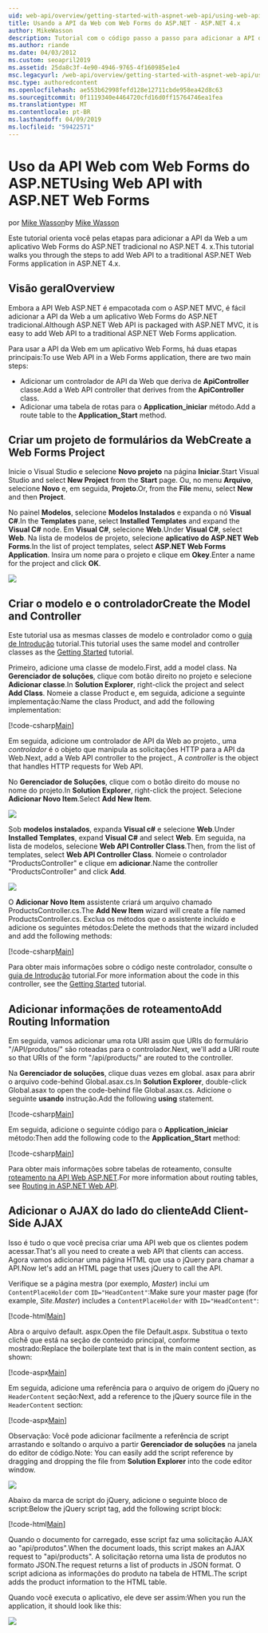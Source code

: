 ```yaml
---
uid: web-api/overview/getting-started-with-aspnet-web-api/using-web-api-with-aspnet-web-forms
title: Usando a API da Web com Web Forms do ASP.NET - ASP.NET 4.x
author: MikeWasson
description: Tutorial com o código passo a passo para adicionar a API da Web a um aplicativo de formulários do ASP.NET para ASP.NET 4. x
ms.author: riande
ms.date: 04/03/2012
ms.custom: seoapril2019
ms.assetid: 25da8c3f-4e90-4946-9765-4f160985e1e4
msc.legacyurl: /web-api/overview/getting-started-with-aspnet-web-api/using-web-api-with-aspnet-web-forms
msc.type: authoredcontent
ms.openlocfilehash: ae553b62998fefd128e12711cbde958ea42d8c63
ms.sourcegitcommit: 0f1119340e4464720cfd16d0ff15764746ea1fea
ms.translationtype: MT
ms.contentlocale: pt-BR
ms.lasthandoff: 04/09/2019
ms.locfileid: "59422571"
---
```

# <a name="using-web-api-with-aspnet-web-forms"></a><span data-ttu-id="611d1-103">Uso da API Web com Web Forms do ASP.NET</span><span class="sxs-lookup"><span data-stu-id="611d1-103">Using Web API with ASP.NET Web Forms</span></span>

<span data-ttu-id="611d1-104">por [Mike Wasson](https://github.com/MikeWasson)</span><span class="sxs-lookup"><span data-stu-id="611d1-104">by [Mike Wasson](https://github.com/MikeWasson)</span></span>

<span data-ttu-id="611d1-105">Este tutorial orienta você pelas etapas para adicionar a API da Web a um aplicativo Web Forms do ASP.NET tradicional no ASP.NET 4. x.</span><span class="sxs-lookup"><span data-stu-id="611d1-105">This tutorial walks you through the steps to add Web API to a traditional ASP.NET Web Forms application in ASP.NET 4.x.</span></span> 

## <a name="overview"></a><span data-ttu-id="611d1-106">Visão geral</span><span class="sxs-lookup"><span data-stu-id="611d1-106">Overview</span></span>

<span data-ttu-id="611d1-107">Embora a API Web ASP.NET é empacotada com o ASP.NET MVC, é fácil adicionar a API da Web a um aplicativo Web Forms do ASP.NET tradicional.</span><span class="sxs-lookup"><span data-stu-id="611d1-107">Although ASP.NET Web API is packaged with ASP.NET MVC, it is easy to add Web API to a traditional ASP.NET Web Forms application.</span></span>

<span data-ttu-id="611d1-108">Para usar a API da Web em um aplicativo Web Forms, há duas etapas principais:</span><span class="sxs-lookup"><span data-stu-id="611d1-108">To use Web API in a Web Forms application, there are two main steps:</span></span>

- <span data-ttu-id="611d1-109">Adicionar um controlador de API da Web que deriva de **ApiController** classe.</span><span class="sxs-lookup"><span data-stu-id="611d1-109">Add a Web API controller that derives from the **ApiController** class.</span></span>
- <span data-ttu-id="611d1-110">Adicionar uma tabela de rotas para o **Application\_iniciar** método.</span><span class="sxs-lookup"><span data-stu-id="611d1-110">Add a route table to the **Application\_Start** method.</span></span>

## <a name="create-a-web-forms-project"></a><span data-ttu-id="611d1-111">Criar um projeto de formulários da Web</span><span class="sxs-lookup"><span data-stu-id="611d1-111">Create a Web Forms Project</span></span>

<span data-ttu-id="611d1-112">Inicie o Visual Studio e selecione **Novo projeto** na página **Iniciar**.</span><span class="sxs-lookup"><span data-stu-id="611d1-112">Start Visual Studio and select **New Project** from the **Start** page.</span></span> <span data-ttu-id="611d1-113">Ou, no menu **Arquivo**, selecione **Novo** e, em seguida, **Projeto**.</span><span class="sxs-lookup"><span data-stu-id="611d1-113">Or, from the **File** menu, select **New** and then **Project**.</span></span>

<span data-ttu-id="611d1-114">No painel **Modelos**, selecione **Modelos Instalados** e expanda o nó **Visual C#**.</span><span class="sxs-lookup"><span data-stu-id="611d1-114">In the **Templates** pane, select **Installed Templates** and expand the **Visual C#** node.</span></span> <span data-ttu-id="611d1-115">Em **Visual C#**, selecione **Web**.</span><span class="sxs-lookup"><span data-stu-id="611d1-115">Under **Visual C#**, select **Web**.</span></span> <span data-ttu-id="611d1-116">Na lista de modelos de projeto, selecione **aplicativo do ASP.NET Web Forms**.</span><span class="sxs-lookup"><span data-stu-id="611d1-116">In the list of project templates, select **ASP.NET Web Forms Application**.</span></span> <span data-ttu-id="611d1-117">Insira um nome para o projeto e clique em **Okey**.</span><span class="sxs-lookup"><span data-stu-id="611d1-117">Enter a name for the project and click **OK**.</span></span>

![](using-web-api-with-aspnet-web-forms/_static/image1.png)

## <a name="create-the-model-and-controller"></a><span data-ttu-id="611d1-118">Criar o modelo e o controlador</span><span class="sxs-lookup"><span data-stu-id="611d1-118">Create the Model and Controller</span></span>

<span data-ttu-id="611d1-119">Este tutorial usa as mesmas classes de modelo e controlador como o [guia de Introdução](tutorial-your-first-web-api.md) tutorial.</span><span class="sxs-lookup"><span data-stu-id="611d1-119">This tutorial uses the same model and controller classes as the [Getting Started](tutorial-your-first-web-api.md) tutorial.</span></span>

<span data-ttu-id="611d1-120">Primeiro, adicione uma classe de modelo.</span><span class="sxs-lookup"><span data-stu-id="611d1-120">First, add a model class.</span></span> <span data-ttu-id="611d1-121">Na **Gerenciador de soluções**, clique com botão direito no projeto e selecione **Adicionar classe**.</span><span class="sxs-lookup"><span data-stu-id="611d1-121">In **Solution Explorer**, right-click the project and select **Add Class**.</span></span> <span data-ttu-id="611d1-122">Nomeie a classe Product e, em seguida, adicione a seguinte implementação:</span><span class="sxs-lookup"><span data-stu-id="611d1-122">Name the class Product, and add the following implementation:</span></span>

[!code-csharp[Main](using-web-api-with-aspnet-web-forms/samples/sample1.cs)]

<span data-ttu-id="611d1-123">Em seguida, adicione um controlador de API da Web ao projeto., uma *controlador* é o objeto que manipula as solicitações HTTP para a API da Web.</span><span class="sxs-lookup"><span data-stu-id="611d1-123">Next, add a Web API controller to the project., A *controller* is the object that handles HTTP requests for Web API.</span></span>

<span data-ttu-id="611d1-124">No **Gerenciador de Soluções**, clique com o botão direito do mouse no nome do projeto.</span><span class="sxs-lookup"><span data-stu-id="611d1-124">In **Solution Explorer**, right-click the project.</span></span> <span data-ttu-id="611d1-125">Selecione **Adicionar Novo Item**.</span><span class="sxs-lookup"><span data-stu-id="611d1-125">Select **Add New Item**.</span></span>

![](using-web-api-with-aspnet-web-forms/_static/image2.png)

<span data-ttu-id="611d1-126">Sob **modelos instalados**, expanda **Visual c#** e selecione **Web**.</span><span class="sxs-lookup"><span data-stu-id="611d1-126">Under **Installed Templates**, expand **Visual C#** and select **Web**.</span></span> <span data-ttu-id="611d1-127">Em seguida, na lista de modelos, selecione **Web API Controller Class**.</span><span class="sxs-lookup"><span data-stu-id="611d1-127">Then, from the list of templates, select **Web API Controller Class**.</span></span> <span data-ttu-id="611d1-128">Nomeie o controlador "ProductsController" e clique em **adicionar**.</span><span class="sxs-lookup"><span data-stu-id="611d1-128">Name the controller "ProductsController" and click **Add**.</span></span>

![](using-web-api-with-aspnet-web-forms/_static/image3.png)

<span data-ttu-id="611d1-129">O **Adicionar Novo Item** assistente criará um arquivo chamado ProductsController.cs.</span><span class="sxs-lookup"><span data-stu-id="611d1-129">The **Add New Item** wizard will create a file named ProductsController.cs.</span></span> <span data-ttu-id="611d1-130">Exclua os métodos que o assistente incluído e adicione os seguintes métodos:</span><span class="sxs-lookup"><span data-stu-id="611d1-130">Delete the methods that the wizard included and add the following methods:</span></span>

[!code-csharp[Main](using-web-api-with-aspnet-web-forms/samples/sample2.cs)]

<span data-ttu-id="611d1-131">Para obter mais informações sobre o código neste controlador, consulte o [guia de Introdução](tutorial-your-first-web-api.md) tutorial.</span><span class="sxs-lookup"><span data-stu-id="611d1-131">For more information about the code in this controller, see the [Getting Started](tutorial-your-first-web-api.md) tutorial.</span></span>

## <a name="add-routing-information"></a><span data-ttu-id="611d1-132">Adicionar informações de roteamento</span><span class="sxs-lookup"><span data-stu-id="611d1-132">Add Routing Information</span></span>

<span data-ttu-id="611d1-133">Em seguida, vamos adicionar uma rota URI assim que URIs do formulário &quot;/API/produtos/&quot; são roteadas para o controlador.</span><span class="sxs-lookup"><span data-stu-id="611d1-133">Next, we'll add a URI route so that URIs of the form &quot;/api/products/&quot; are routed to the controller.</span></span>

<span data-ttu-id="611d1-134">Na **Gerenciador de soluções**, clique duas vezes em global. asax para abrir o arquivo code-behind Global.asax.cs.</span><span class="sxs-lookup"><span data-stu-id="611d1-134">In **Solution Explorer**, double-click Global.asax to open the code-behind file Global.asax.cs.</span></span> <span data-ttu-id="611d1-135">Adicione o seguinte **usando** instrução.</span><span class="sxs-lookup"><span data-stu-id="611d1-135">Add the following **using** statement.</span></span>

[!code-csharp[Main](using-web-api-with-aspnet-web-forms/samples/sample3.cs)]

<span data-ttu-id="611d1-136">Em seguida, adicione o seguinte código para o **Application\_iniciar** método:</span><span class="sxs-lookup"><span data-stu-id="611d1-136">Then add the following code to the **Application\_Start** method:</span></span>

[!code-csharp[Main](using-web-api-with-aspnet-web-forms/samples/sample4.cs)]

<span data-ttu-id="611d1-137">Para obter mais informações sobre tabelas de roteamento, consulte [roteamento na API Web ASP.NET](../web-api-routing-and-actions/routing-in-aspnet-web-api.md).</span><span class="sxs-lookup"><span data-stu-id="611d1-137">For more information about routing tables, see [Routing in ASP.NET Web API](../web-api-routing-and-actions/routing-in-aspnet-web-api.md).</span></span>

## <a name="add-client-side-ajax"></a><span data-ttu-id="611d1-138">Adicionar o AJAX do lado do cliente</span><span class="sxs-lookup"><span data-stu-id="611d1-138">Add Client-Side AJAX</span></span>

<span data-ttu-id="611d1-139">Isso é tudo o que você precisa criar uma API web que os clientes podem acessar.</span><span class="sxs-lookup"><span data-stu-id="611d1-139">That's all you need to create a web API that clients can access.</span></span> <span data-ttu-id="611d1-140">Agora vamos adicionar uma página HTML que usa o jQuery para chamar a API.</span><span class="sxs-lookup"><span data-stu-id="611d1-140">Now let's add an HTML page that uses jQuery to call the API.</span></span>

<span data-ttu-id="611d1-141">Verifique se a página mestra (por exemplo, *Master*) inclui um `ContentPlaceHolder` com `ID="HeadContent"`:</span><span class="sxs-lookup"><span data-stu-id="611d1-141">Make sure your master page (for example, *Site.Master*) includes a `ContentPlaceHolder` with `ID="HeadContent"`:</span></span>

[!code-html[Main](using-web-api-with-aspnet-web-forms/samples/sample8.html)]

<span data-ttu-id="611d1-142">Abra o arquivo default. aspx.</span><span class="sxs-lookup"><span data-stu-id="611d1-142">Open the file Default.aspx.</span></span> <span data-ttu-id="611d1-143">Substitua o texto clichê que está na seção de conteúdo principal, conforme mostrado:</span><span class="sxs-lookup"><span data-stu-id="611d1-143">Replace the boilerplate text that is in the main content section, as shown:</span></span>

[!code-aspx[Main](using-web-api-with-aspnet-web-forms/samples/sample5.aspx)]

<span data-ttu-id="611d1-144">Em seguida, adicione uma referência para o arquivo de origem do jQuery no `HeaderContent` seção:</span><span class="sxs-lookup"><span data-stu-id="611d1-144">Next, add a reference to the jQuery source file in the `HeaderContent` section:</span></span>

[!code-aspx[Main](using-web-api-with-aspnet-web-forms/samples/sample6.aspx?highlight=2)]

<span data-ttu-id="611d1-145">Observação: Você pode adicionar facilmente a referência de script arrastando e soltando o arquivo a partir **Gerenciador de soluções** na janela do editor de código.</span><span class="sxs-lookup"><span data-stu-id="611d1-145">Note: You can easily add the script reference by dragging and dropping the file from **Solution Explorer** into the code editor window.</span></span>

![](using-web-api-with-aspnet-web-forms/_static/image4.png)

<span data-ttu-id="611d1-146">Abaixo da marca de script do jQuery, adicione o seguinte bloco de script:</span><span class="sxs-lookup"><span data-stu-id="611d1-146">Below the jQuery script tag, add the following script block:</span></span>

[!code-html[Main](using-web-api-with-aspnet-web-forms/samples/sample7.html)]

<span data-ttu-id="611d1-147">Quando o documento for carregado, esse script faz uma solicitação AJAX ao &quot;api/produtos&quot;.</span><span class="sxs-lookup"><span data-stu-id="611d1-147">When the document loads, this script makes an AJAX request to &quot;api/products&quot;.</span></span> <span data-ttu-id="611d1-148">A solicitação retorna uma lista de produtos no formato JSON.</span><span class="sxs-lookup"><span data-stu-id="611d1-148">The request returns a list of products in JSON format.</span></span> <span data-ttu-id="611d1-149">O script adiciona as informações do produto na tabela de HTML.</span><span class="sxs-lookup"><span data-stu-id="611d1-149">The script adds the product information to the HTML table.</span></span>

<span data-ttu-id="611d1-150">Quando você executa o aplicativo, ele deve ser assim:</span><span class="sxs-lookup"><span data-stu-id="611d1-150">When you run the application, it should look like this:</span></span>

![](using-web-api-with-aspnet-web-forms/_static/image5.png)
